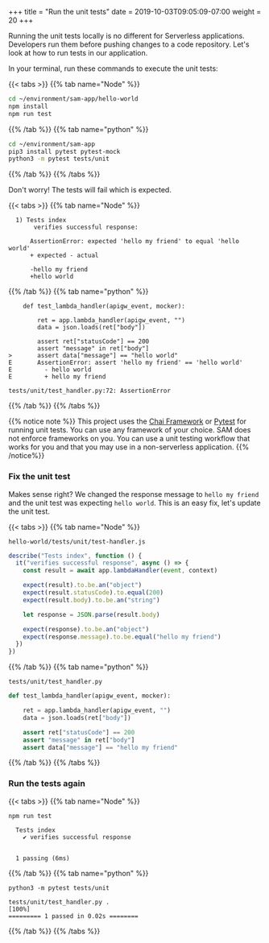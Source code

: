 +++
title = "Run the unit tests"
date = 2019-10-03T09:05:09-07:00
weight = 20
+++

Running the unit tests locally is no different for Serverless applications. Developers run them
before pushing changes to a code repository. Let's look at how to run tests in our application.

In your terminal, run these commands to execute the unit tests:

{{< tabs >}}
{{% tab name="Node" %}}

```bash
cd ~/environment/sam-app/hello-world
npm install
npm run test
```

{{% /tab %}}
{{% tab name="python" %}}

```bash
cd ~/environment/sam-app
pip3 install pytest pytest-mock
python3 -m pytest tests/unit
```

{{% /tab %}}
{{% /tabs %}}

Don't worry! The tests will fail which is expected.

{{< tabs >}}
{{% tab name="Node" %}}

```text
  1) Tests index
       verifies successful response:

      AssertionError: expected 'hello my friend' to equal 'hello world'
      + expected - actual

      -hello my friend
      +hello world
```

{{% /tab %}}
{{% tab name="python" %}}

```text
    def test_lambda_handler(apigw_event, mocker):

        ret = app.lambda_handler(apigw_event, "")
        data = json.loads(ret["body"])

        assert ret["statusCode"] == 200
        assert "message" in ret["body"]
>       assert data["message"] == "hello world"
E       AssertionError: assert 'hello my friend' == 'hello world'
E         - hello world
E         + hello my friend

tests/unit/test_handler.py:72: AssertionError
```

{{% /tab %}}
{{% /tabs %}}

{{% notice note %}}
This project uses the [Chai Framework](https://www.chaijs.com) or [Pytest](https://pytest.org/) for
running unit tests. You can use any framework of your choice. SAM does not enforce frameworks on you.
You can use a unit testing workflow that works for you and that you may use in a non-serverless
application.
{{% /notice%}}

### Fix the unit test

Makes sense right? We changed the response message to `hello my friend` and the unit test was
expecting `hello world`. This is an easy fix, let's update the unit test.

{{< tabs >}}
{{% tab name="Node" %}}

`hello-world/tests/unit/test-handler.js`

```js {hl_lines=["12"]}
describe("Tests index", function () {
  it("verifies successful response", async () => {
    const result = await app.lambdaHandler(event, context)

    expect(result).to.be.an("object")
    expect(result.statusCode).to.equal(200)
    expect(result.body).to.be.an("string")

    let response = JSON.parse(result.body)

    expect(response).to.be.an("object")
    expect(response.message).to.be.equal("hello my friend")
  })
})
```

{{% /tab %}}
{{% tab name="python" %}}

`tests/unit/test_handler.py`

```python {hl_lines=["8"]}
def test_lambda_handler(apigw_event, mocker):

    ret = app.lambda_handler(apigw_event, "")
    data = json.loads(ret["body"])

    assert ret["statusCode"] == 200
    assert "message" in ret["body"]
    assert data["message"] == "hello my friend"
```

{{% /tab %}}
{{% /tabs %}}

### Run the tests again

{{< tabs >}}
{{% tab name="Node" %}}

```text
npm run test

  Tests index
    ✔ verifies successful response


  1 passing (6ms)
```

{{% /tab %}}
{{% tab name="python" %}}

```text
python3 -m pytest tests/unit

tests/unit/test_handler.py .                                                                                                                        [100%]
========= 1 passed in 0.02s ========
```

{{% /tab %}}
{{% /tabs %}}
